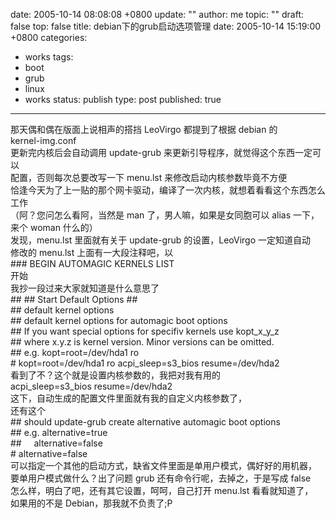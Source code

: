 date: 2005-10-14 08:08:08 +0800
update: ""
author: me
topic: ""
draft: false
top: false
title: debian下的grub启动选项管理
date: 2005-10-14 15:19:00 +0800
categories:
- works
tags:
- boot
- grub
- linux
- works
status: publish
type: post
published: true
---
<p>那天偶和偶在版面上说相声的搭挡 LeoVirgo 都提到了根据 debian 的   <br />kernel-img.conf    <br />更新完内核后会自动调用 update-grub 来更新引导程序，就觉得这个东西一定可以    <br />配置，否则每次总要改写一下 menu.lst 来修改启动内核参数毕竟不方便    <br />恰逢今天为了上一贴的那个网卡驱动，编译了一次内核，就想着看看这个东西怎么工作    <br />（阿？您问怎么看阿，当然是 man 了，男人嘛，如果是女同胞可以 alias 一下，    <br />来个 woman 什么的）    <br />发现，menu.lst 里面就有关于 update-grub 的设置，LeoVirgo 一定知道自动    <br />修改的 menu.lst 上面有一大段注释吧，以    <br />### BEGIN AUTOMAGIC KERNELS LIST    <br />开始    <br />我抄一段过来大家就知道是什么意思了    <br />## ## Start Default Options ##    <br />## default kernel options    <br />## default kernel options for automagic boot options    <br />## If you want special options for specifiv kernels use kopt_x_y_z    <br />## where x.y.z is kernel version. Minor versions can be omitted.    <br />## e.g. kopt=root=/dev/hda1 ro    <br /># kopt=root=/dev/hda1 ro acpi_sleep=s3_bios resume=/dev/hda2    <br />看到了不？这个就是设置内核参数的，我把对我有用的    <br />acpi_sleep=s3_bios resume=/dev/hda2    <br />这下，自动生成的配置文件里面就有我的自定义内核参数了，    <br />还有这个    <br />## should update-grub create alternative automagic boot options    <br />## e.g. alternative=true    <br />##&#160;&#160;&#160;&#160; alternative=false    <br /># alternative=false    <br />可以指定一个其他的启动方式，缺省文件里面是单用户模式，偶好好的用机器，    <br />要单用户模式做什么？出了问题 grub 还有命令行呢，去掉之，于是写成 false    <br />怎么样，明白了吧，还有其它设置，呵呵，自己打开 menu.lst 看看就知道了，    <br />如果用的不是 Debian，那我就不负责了;P</p>

